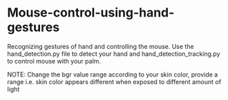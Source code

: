 # Mouse-control-using-hand-gestures

Recognizing gestures of hand and controlling the mouse. Use the hand_detection.py file to detect your hand and hand_detection_tracking.py to control mouse with your palm.

NOTE: Change the bgr value range according to your skin color, provide a range i.e. skin color appears different when exposed to different amount of light
